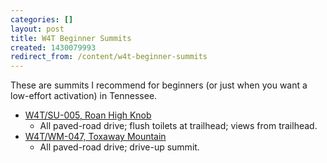 ```yaml
---
categories: []
layout: post
title: W4T Beginner Summits
created: 1430079993
redirect_from: /content/w4t-beginner-summits
---
```

These are summits I recommend for beginners (or just when you want a low-effort activation) in Tennessee.

* [W4T/SU-005, Roan High Knob](http://k4kpk.com/content/sota-guide-w4tsu-005-roan-high-knob)
    * All paved-road drive; flush toilets at trailhead; views from trailhead.
* [W4T/WM-047, Toxaway Mountain](http://k4kpk.com/content/sota-guide-w4twm-047-toxaway-mountain)
    * All paved-road drive; drive-up summit.

